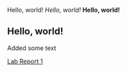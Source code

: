 Hello, world!
*Hello, world!*
**Hello, world!**
## Hello, world!

Added some text 


[Lab Report 1](https://github.com/abdulRibrahim/cse15l-lab-reports/blob/main/lab-report-1-week-2.md)
